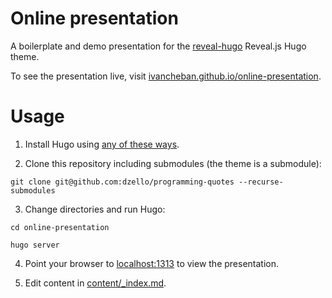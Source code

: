 # Online presentation

A boilerplate and demo presentation for the [reveal-hugo](https://dzello.com/reveal-hugo) Reveal.js Hugo theme.

To see the presentation live, visit [ivancheban.github.io/online-presentation](https://ivancheban.github.io/online-presentation).

# Usage

1. Install Hugo using [any of these ways](https://gohugo.io/getting-started/installing/).

2. Clone this repository including submodules (the theme is a submodule):

```shell
git clone git@github.com:dzello/programming-quotes --recurse-submodules
```

3. Change directories and run Hugo:

```shell
cd online-presentation

hugo server
```

4. Point your browser to [localhost:1313](http://localhost:1313) to view the presentation.

5. Edit content in [content/_index.md](content/_index.md).
